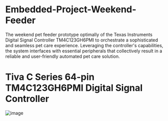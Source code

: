 # Embedded-Project-Weekend-Feeder
The weekend pet feeder prototype optimally of the Texas Instruments Digital Signal Controller TM4C123GH6PMI to orchestrate a sophisticated and seamless pet care experience. Leveraging the controller's capabilities, the system interfaces with essential peripherals that collectively result in a reliable and user-friendly automated pet care solution.

# Tiva C Series 64-pin TM4C123GH6PMI Digital Signal Controller
![image](https://github.com/CpeCoder/Embedded-Project-Weekend-Feeder/assets/123278927/923abebd-70b3-4649-b26b-812aef1b7804)
